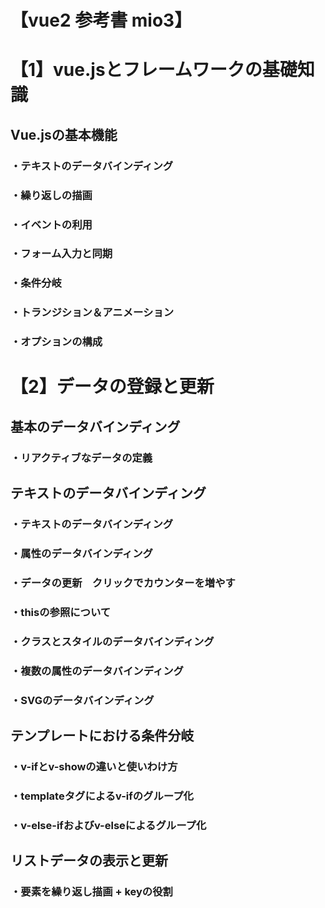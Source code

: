 # 【vue2 参考書 mio3】

# 【1】vue.jsとフレームワークの基礎知識
## Vue.jsの基本機能
### ・テキストのデータバインディング
### ・繰り返しの描画
### ・イベントの利用
### ・フォーム入力と同期
### ・条件分岐
### ・トランジション＆アニメーション
### ・オプションの構成


# 【2】データの登録と更新
## 基本のデータバインディング
### ・リアクティブなデータの定義

## テキストのデータバインディング
### ・テキストのデータバインディング
### ・属性のデータバインディング
### ・データの更新　クリックでカウンターを増やす
### ・thisの参照について
### ・クラスとスタイルのデータバインディング
### ・複数の属性のデータバインディング
### ・SVGのデータバインディング

## テンプレートにおける条件分岐
### ・v-ifとv-showの違いと使いわけ方
### ・templateタグによるv-ifのグループ化
### ・v-else-ifおよびv-elseによるグループ化

## リストデータの表示と更新
### ・要素を繰り返し描画 + keyの役割